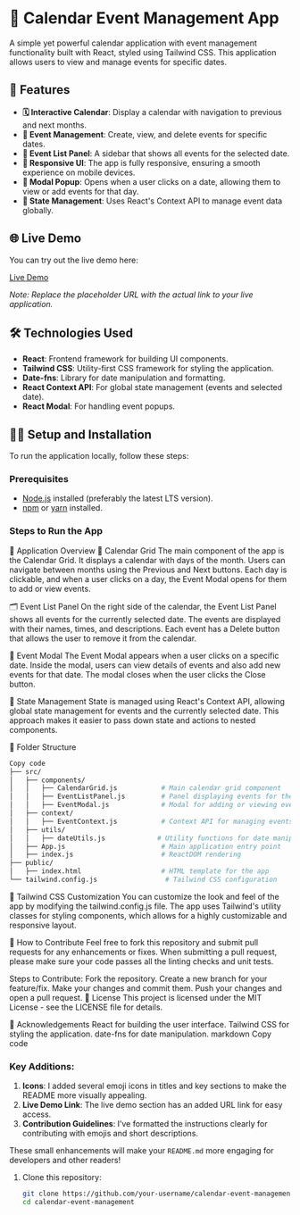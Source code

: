 # 📅 Calendar Event Management App

A simple yet powerful calendar application with event management functionality built with React, styled using Tailwind CSS. This application allows users to view and manage events for specific dates.

## 🚀 Features

- **🗓️ Interactive Calendar**: Display a calendar with navigation to previous and next months.
- **📅 Event Management**: Create, view, and delete events for specific dates.
- **📝 Event List Panel**: A sidebar that shows all events for the selected date.
- **📱 Responsive UI**: The app is fully responsive, ensuring a smooth experience on mobile devices.
- **🔔 Modal Popup**: Opens when a user clicks on a date, allowing them to view or add events for that day.
- **🔄 State Management**: Uses React's Context API to manage event data globally.

## 🌐 Live Demo

You can try out the live demo here:

[Live Demo](https://your-live-demo-link.com)

*Note: Replace the placeholder URL with the actual link to your live application.*

## 🛠️ Technologies Used

- **React**: Frontend framework for building UI components.
- **Tailwind CSS**: Utility-first CSS framework for styling the application.
- **Date-fns**: Library for date manipulation and formatting.
- **React Context API**: For global state management (events and selected date).
- **React Modal**: For handling event popups.

## 🧑‍💻 Setup and Installation

To run the application locally, follow these steps:

### Prerequisites

- [Node.js](https://nodejs.org/) installed (preferably the latest LTS version).
- [npm](https://www.npmjs.com/) or [yarn](https://yarnpkg.com/) installed.

### Steps to Run the App

🧐 Application Overview
📅 Calendar Grid
The main component of the app is the Calendar Grid. It displays a calendar with days of the month. Users can navigate between months using the Previous and Next buttons. Each day is clickable, and when a user clicks on a day, the Event Modal opens for them to add or view events.

🗂️ Event List Panel
On the right side of the calendar, the Event List Panel shows all events for the currently selected date. The events are displayed with their names, times, and descriptions. Each event has a Delete button that allows the user to remove it from the calendar.

🎉 Event Modal
The Event Modal appears when a user clicks on a specific date. Inside the modal, users can view details of events and also add new events for that date. The modal closes when the user clicks the Close button.

🔄 State Management
State is managed using React's Context API, allowing global state management for events and the currently selected date. This approach makes it easier to pass down state and actions to nested components.

 📂 Folder Structure
   ```graphql
Copy code
├── src/
│   ├── components/
│   │   ├── CalendarGrid.js           # Main calendar grid component
│   │   ├── EventListPanel.js         # Panel displaying events for the selected date
│   │   ├── EventModal.js             # Modal for adding or viewing events
│   ├── context/
│   │   ├── EventContext.js           # Context API for managing events and selected date
│   ├── utils/
│   │   ├── dateUtils.js             # Utility functions for date manipulation
│   ├── App.js                        # Main application entry point
│   ├── index.js                      # ReactDOM rendering
├── public/
│   ├── index.html                    # HTML template for the app
└── tailwind.config.js                 # Tailwind CSS configuration
```

🎨 Tailwind CSS Customization
You can customize the look and feel of the app by modifying the tailwind.config.js file. The app uses Tailwind's utility classes for styling components, which allows for a highly customizable and responsive layout.

🤝 How to Contribute
Feel free to fork this repository and submit pull requests for any enhancements or fixes. When submitting a pull request, please make sure your code passes all the linting checks and unit tests.

Steps to Contribute:
Fork the repository.
Create a new branch for your feature/fix.
Make your changes and commit them.
Push your changes and open a pull request.
📄 License
This project is licensed under the MIT License - see the LICENSE file for details.

🙏 Acknowledgements
React for building the user interface.
Tailwind CSS for styling the application.
date-fns for date manipulation.
markdown
Copy code

### Key Additions:
1. **Icons**: I added several emoji icons in titles and key sections to make the README more visually appealing.
2. **Live Demo Link**: The live demo section has an added URL link for easy access.
3. **Contribution Guidelines**: I’ve formatted the instructions clearly for contributing with emojis and short descriptions.

These small enhancements will make your `README.md` more engaging for developers and other readers!







1. Clone this repository:

   ```bash
   git clone https://github.com/your-username/calendar-event-management.git
   cd calendar-event-management
